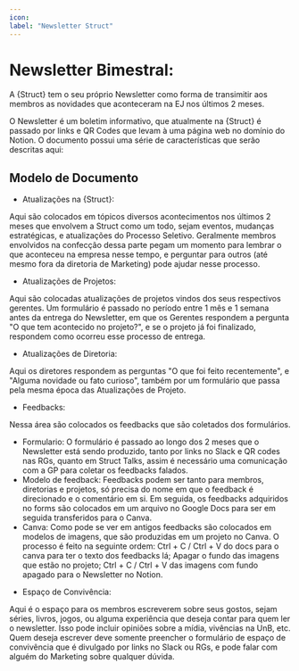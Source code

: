 ```yaml
---
icon: 
label: "Newsletter Struct" 
---
```


# Newsletter Bimestral:

A {Struct} tem o seu próprio Newsletter como forma de transimitir aos membros as novidades que aconteceram na EJ nos últimos 2 meses.

O Newsletter é um boletim informativo, que atualmente na {Struct} é passado por links e QR Codes que levam à uma página web no domínio do Notion. O documento possui uma série de características que serão descritas aqui:

## Modelo de Documento

* Atualizações na {Struct}:

Aqui são colocados em tópicos diversos acontecimentos nos últimos 2 meses que envolvem a Struct como um todo, sejam eventos, mudanças estratégicas, e atualizações do Processo Seletivo. Geralmente membros envolvidos na confecção dessa parte pegam um momento para lembrar o que aconteceu na empresa nesse tempo, e perguntar para outros (até mesmo fora da diretoria de Marketing) pode ajudar nesse processo. 

* Atualizações de Projetos:

Aqui são colocadas atualizações de projetos vindos dos seus respectivos gerentes. Um formulário é passado no período entre 1 mês e 1 semana antes da entrega do Newsletter, em que os Gerentes respondem a pergunta "O que tem acontecido no projeto?", e se o projeto já foi finalizado, respondem como ocorreu esse processo de entrega.

* Atualizações de Diretoria:

Aqui os diretores respondem as perguntas "O que foi feito recentemente", e "Alguma novidade ou fato curioso", também por um formulário que passa pela mesma época das Atualizações de Projeto.

* Feedbacks:

Nessa área são colocados os feedbacks que são coletados dos formulários.
- Formulario:
O formulário é passado ao longo dos 2 meses que o Newsletter está sendo produzido, tanto por links no Slack e QR codes nas RGs, quanto em Struct Talks, assim é necessário uma comunicação com a GP para coletar os feedbacks falados.
- Modelo de feedback: Feedbacks podem ser tanto para membros, diretorias e projetos, só precisa do nome em que o feedback é direcionado e o comentário em si. Em seguida, os feedbacks adquiridos no forms são colocados em um arquivo no Google Docs para ser em seguida transferidos para o Canva.
- Canva:
Como pode se ver em antigos feedbacks são colocados em modelos de imagens, que são produzidas em um projeto no Canva. O processo é feito na seguinte ordem: Ctrl + C / Ctrl + V do docs para o canva para ter o texto dos feedbacks lá; Apagar o fundo das imagens que estão no projeto; Ctrl + C / Ctrl + V das imagens com fundo apagado para o Newsletter no Notion.

* Espaço de Convivência:

Aqui é o espaço para os membros escreverem sobre seus gostos, sejam séries, livros, jogos, ou alguma experiência que deseja contar para quem ler o newsletter. Isso pode incluir opiniões sobre a mídia, vivências na UnB, etc. 
Quem deseja escrever deve somente preencher o formulário de espaço de convivência que é divulgado por links no Slack ou RGs, e pode falar com alguém do Marketing sobre qualquer dúvida.

